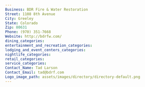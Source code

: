 ```yaml
---
Business: BDR Fire & Water Restoration
Street: 1108 8th Avenue
City: Greeley
State: Colorado
Zip: 80631
Phone: (970) 351-7668
Website: http://bdrfw.com/
dining_categories: 
entertainment_and_recreation_categories: 
lodging_and_event_centers_categories: 
nightlife_categories: 
retail_categories: 
service_categories: 
Contact_Name: Tad Larson
Contact_Email: tad@bdrf.com
Logo_image_path: assets/images/directory/directory-default.png
---
```

